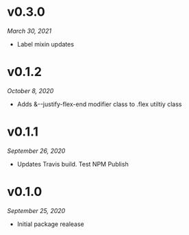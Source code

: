 # v0.3.0

_March 30, 2021_

- Label mixin updates

# v0.1.2

_October 8, 2020_

- Adds &--justify-flex-end modifier class to .flex utiltiy class

# v0.1.1

_September 26, 2020_

- Updates Travis build. Test NPM Publish

# v0.1.0

_September 25, 2020_

- Initial package realease
